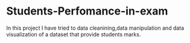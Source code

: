 # Students-Perfomance-in-exam
In this project I have tried to data cleanining,data manipulation and data visualization of a dataset that provide students marks.
